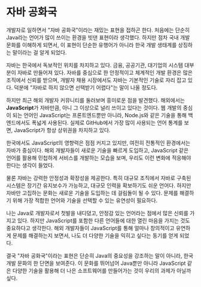 # 자바 공화국

개발자로 일하면서 "자바 공화국"이라는 재밌는 표현을 접하곤 한다. 처음에는 단순히 Java라는 언어가 많이 쓰이는 환경을 빗댄 표현이라 생각했다. 하지만 점차 국내 개발 문화를 이해하게 되면서, 이 표현이 단순한 유행어가 아니라 한국 개발 생태계를 상징하는 말이라는 걸 알게 되었다.

자바는 한국에서 독보적인 위치를 차지하고 있다. 금융, 공공기관, 대기업의 시스템 대부분이 자바로 만들어져 있다. 자바를 중심으로 한 안정적이고 체계적인 개발 환경은 많은 조직에서 신뢰를 받으며, 개발자 채용 시장에서도 자바는 기본적인 기술로 자리 잡고 있다. 덕분에 "자바로 하지 않으면 선택받기 어렵다"는 말이 나올 정도다.

하지만 최근 해외 개발자 커뮤니티를 둘러보며 흥미로운 점을 발견했다. 해외에서는 **JavaScript**가 자바만큼, 아니 그 이상으로 널리 쓰이고 있다는 것이다. 웹 개발의 중심이 되는 언어인 JavaScript는 프론트엔드뿐만 아니라, Node.js와 같은 기술을 통해 백엔드에서도 폭넓게 사용된다. 실제로 GitHub에서 가장 많이 사용되는 언어 통계를 보면, JavaScript가 항상 상위권을 차지하고 있다.

한국에서도 JavaScript의 영향력은 점점 커지고 있지만, 여전히 전통적인 환경에서는 자바가 중심이다. 해외 개발자들이 새로운 기술을 빠르게 도입하고, JavaScript 같은 언어를 활용해 민첩하게 서비스를 개발하는 모습을 보며, 우리도 이런 변화에 적응해야 한다는 생각이 들었다.

물론 자바는 강력한 안정성과 확장성을 제공한다. 특히 대규모 조직에서 자바로 구축된 시스템은 장기간 유지보수가 가능하고, 대규모 인력을 확보하기도 쉬운 언어다. 하지만 자바만 고집하는 문화는 새로운 기술을 도입하는 데 걸림돌이 될 수 있다. 문제를 해결하기 위해 가장 적합한 언어와 기술을 선택할 수 있는 유연성이 필요하다.

나는 Java로 개발자로서 첫발을 내디뎠고, 안정감 있는 언어라는 점에서 많은 신뢰를 가지고 있다. 하지만 JavaScript를 포함한 다른 언어들에 대한 열린 마음을 가지는 것도 중요하다고 생각한다. 해외 개발자들이 JavaScript를 통해 얼마나 창의적이고 유연하게 문제를 해결하는지 보면서, 나도 더 다양한 기술을 익히고 싶다는 동기를 얻게 되었다.

결국 "자바 공화국"이라는 표현은 단순히 Java의 중요성을 강조하는 말이 아니라, 한국 개발 문화의 한 단면을 보여준다. 이 문화를 뛰어넘어 Java뿐만 아니라 JavaScript 같은 다양한 기술을 활용해 더 나은 소프트웨어를 만들어가는 것이 우리의 과제가 아닐까 싶다.